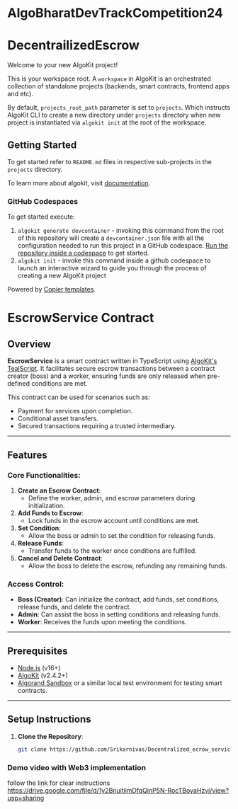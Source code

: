# AlgoBharatDevTrackCompetition24


# DecentrailizedEscrow

Welcome to your new AlgoKit project!

This is your workspace root. A `workspace` in AlgoKit is an orchestrated collection of standalone projects (backends, smart contracts, frontend apps and etc).

By default, `projects_root_path` parameter is set to `projects`. Which instructs AlgoKit CLI to create a new directory under `projects` directory when new project is instantiated via `algokit init` at the root of the workspace.

## Getting Started

To get started refer to `README.md` files in respective sub-projects in the `projects` directory.

To learn more about algokit, visit [documentation](https://github.com/algorandfoundation/algokit-cli/blob/main/docs/algokit.md).

### GitHub Codespaces

To get started execute:

1. `algokit generate devcontainer` - invoking this command from the root of this repository will create a `devcontainer.json` file with all the configuration needed to run this project in a GitHub codespace. [Run the repository inside a codespace](https://docs.github.com/en/codespaces/getting-started/quickstart) to get started.
2. `algokit init` - invoke this command inside a github codespace to launch an interactive wizard to guide you through the process of creating a new AlgoKit project

Powered by [Copier templates](https://copier.readthedocs.io/en/stable/).



# EscrowService Contract

## Overview
**EscrowService** is a smart contract written in TypeScript using [AlgoKit's TealScript](https://github.com/algorandfoundation/tealscript). It facilitates secure escrow transactions between a contract creator (boss) and a worker, ensuring funds are only released when pre-defined conditions are met.

This contract can be used for scenarios such as:
- Payment for services upon completion.
- Conditional asset transfers.
- Secured transactions requiring a trusted intermediary.

---

## Features
### Core Functionalities:
1. **Create an Escrow Contract**:
   - Define the worker, admin, and escrow parameters during initialization.
2. **Add Funds to Escrow**:
   - Lock funds in the escrow account until conditions are met.
3. **Set Condition**:
   - Allow the boss or admin to set the condition for releasing funds.
4. **Release Funds**:
   - Transfer funds to the worker once conditions are fulfilled.
5. **Cancel and Delete Contract**:
   - Allow the boss to delete the escrow, refunding any remaining funds.

### Access Control:
- **Boss (Creator)**: Can initialize the contract, add funds, set conditions, release funds, and delete the contract.
- **Admin**: Can assist the boss in setting conditions and releasing funds.
- **Worker**: Receives the funds upon meeting the conditions.

---

## Prerequisites
- [Node.js](https://nodejs.org) (v16+)
- [AlgoKit](https://github.com/algorandfoundation/algokit) (v2.4.2+)
- [Algorand Sandbox](https://github.com/algorand/sandbox) or a similar local test environment for testing smart contracts.

---

## Setup Instructions
1. **Clone the Repository**:
   ```bash
   git clone https://github.com/Srikarnivas/Decentralized_ecrow_service.git

### Demo video with Web3 implementation

follow the link for clear instructions 
https://drive.google.com/file/d/1y2BnuitiimDfqQinP5N-RocTBoyaHzvj/view?usp=sharing


